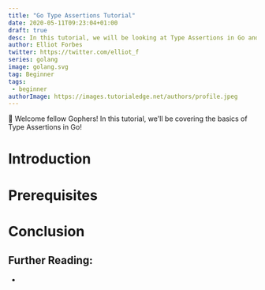 ```yaml
---
title: "Go Type Assertions Tutorial"
date: 2020-05-11T09:23:04+01:00
draft: true
desc: In this tutorial, we will be looking at Type Assertions in Go and some of the common use cases for Type Assertions!
author: Elliot Forbes
twitter: https://twitter.com/elliot_f
series: golang
image: golang.svg
tag: Beginner
tags: 
 - beginner
authorImage: https://images.tutorialedge.net/authors/profile.jpeg
---
```


👋 Welcome fellow Gophers! In this tutorial, we'll be covering the basics of Type Assertions in Go!


# Introduction

# Prerequisites

# Conclusion

## Further Reading:

* []()